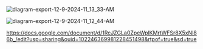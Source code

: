


![diagram-export-12-9-2024-11_13_33-AM](https://github.com/user-attachments/assets/bd3c0d3a-cdff-495c-a98f-1f2ab8c02088)




![diagram-export-12-9-2024-11_12_44-AM](https://github.com/user-attachments/assets/859cc4c5-6bc9-4614-ba54-49a1a89372f0)





https://docs.google.com/document/d/1RcJZGLa0ZpeWplKMrtWFSr8X5xNl86b_/edit?usp=sharing&ouid=102246369981228451498&rtpof=true&sd=true
